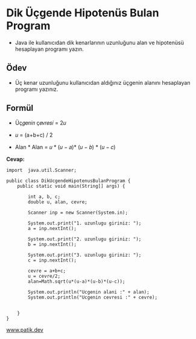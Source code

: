 # Dik Üçgende Hipotenüs Bulan Program

* Java ile kullanıcıdan dik kenarlarının uzunluğunu alan ve hipotenüsü hesaplayan programı yazın.

## **Ödev**

* Üç kenar uzunluğunu kullanıcıdan aldığınız üçgenin alanını hesaplayan programı yazınız.

## Formül
 
* Üç𝑔𝑒𝑛𝑖𝑛 ç𝑒𝑣𝑟𝑒𝑠𝑖 = 2𝑢

* 𝑢 = (a+b+c) / 2

* Alan * Alan = 𝑢 * (𝑢 − 𝑎)* (𝑢 − 𝑏) * (𝑢 − 𝑐)


**Cevap:**

```
import  java.util.Scanner;

public class DikUcgendeHipotenusBulanProgram {
    public static void main(String[] args) {
    
        int a, b, c;
        double u, alan, cevre;

        Scanner inp = new Scanner(System.in);

        System.out.print("1. uzunlugu giriniz: ");
        a = inp.nextInt();

        System.out.print("2. uzunlugu giriniz: ");
        b = inp.nextInt();

        System.out.print("3. uzunlugu giriniz: ");
        c = inp.nextInt();

        cevre = a+b+c;
        u = cevre/2;
        alan=Math.sqrt(u*(u-a)*(u-b)*(u-c));
   
        System.out.println("Ucgenin alani :" + alan);
        System.out.println("Ucgenin cevresi :" + cevre);


    }
}

```
www.patik.dev
